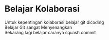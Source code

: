 # Belajar Kolaborasi
Untuk kepentingan kolaborasi belajar git dicoding </br>
Belajar Git sangat Menyenangkan </br>
Sekarang lagi belajar caranya squash commit
